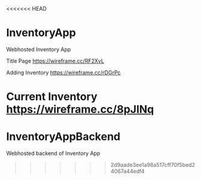 <<<<<<< HEAD
# InventoryApp
Webhosted Inventory App

Title Page
https://wireframe.cc/RF2XvL

Adding Inventory
https://wireframe.cc/rDGrPc

Current Inventory
https://wireframe.cc/8pJlNq
=======
# InventoryAppBackend
Webhosted backend of Inventory App
>>>>>>> 2d9aade3ee1a98a517cff70f5bed24067a44edf4
